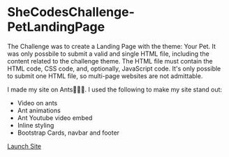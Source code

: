 # SheCodesChallenge-PetLandingPage

The Challenge was to create a Landing Page with the theme: Your Pet.
It was only possbile to submit a valid and single HTML file, including the content related to the challenge theme. 
The HTML file must contain the HTML code, CSS code, and, optionally, JavaScript code. 
It's only possible to submit one HTML file, so multi-page websites are not admittable.

I made my site on Ants🐜🐜🐜. I used the following to make my site stand out:
- Video on ants
- Ant animations
- Ant Youtube video embed
- Inline styling
- Bootstrap Cards, navbar and footer


[Launch Site](https://anisam04.github.io/SheCodesChallenge-HometownPage/)
